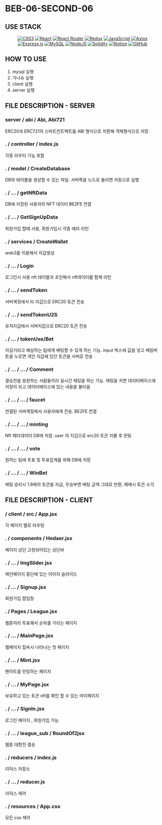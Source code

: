 # BEB-06-SECOND-06

## USE STACK
<div align="center">

  <a href="CSS3">![CSS3](https://img.shields.io/badge/css3-%231572B6.svg?style=for-the-badge&logo=css3&logoColor=white)</a>
  <a href="React">![React](https://img.shields.io/badge/react-%2320232a.svg?style=for-the-badge&logo=react&logoColor=%2361DAFB)</a>
  <a href="React Router">![React Router](https://img.shields.io/badge/React_Router-CA4245?style=for-the-badge&logo=react-router&logoColor=white)</a>
  <a href="Redux">![Redux](https://img.shields.io/badge/redux-%23593d88.svg?style=for-the-badge&logo=redux&logoColor=white)</a>
  <a href="JavaScript">![JavaScript](https://img.shields.io/badge/javascript-%23323330.svg?style=for-the-badge&logo=javascript&logoColor=%23F7DF1E)</a>
  <a href="Axios">![Axios](https://img.shields.io/badge/Axios-5A29E4.svg?style=for-the-badge&logo=Axios&logoColor=white)</a>
  <a href="Express.js">![Express.js](https://img.shields.io/badge/express.js-%23404d59.svg?style=for-the-badge&logo=express&logoColor=%2361DAFB)</a>
  <a href="MySQL">![MySQL](https://img.shields.io/badge/mysql-%2300f.svg?style=for-the-badge&logo=mysql&logoColor=white)</a>
  <a href="NodeJS">![NodeJS](https://img.shields.io/badge/node.js-6DA55F?style=for-the-badge&logo=node.js&logoColor=white)</a>
  <a href="Solidity">![Solidity](https://img.shields.io/badge/Solidity-%23363636.svg?style=for-the-badge&logo=solidity&logoColor=white)</a>
  <a href="Notion">![Notion](https://img.shields.io/badge/Notion-%23000000.svg?style=for-the-badge&logo=notion&logoColor=white)</a>
  <a href="GitHub">![GitHub](https://img.shields.io/badge/github-%23121011.svg?style=for-the-badge&logo=github&logoColor=white)</a>

</div>

## HOW TO USE

1. mysql 실행
2. 가나슈 실행
3. client 실행
4. server 실행

## FILE DESCRIPTION - SERVER

### server / abi / Abi, Abi721
ERC20과 ERC721의 스마트컨트랙트를 ABI 형식으로 치환해 객체형식으로 저장

### . / controller / index.js
각종 라우터 기능 포함

### . / model / CreateDatabase
DB와 테이블을 생성할 수 있는 파일. 서버쪽을 노드로 돌리면 자동으로 실행

### . / ... / getNftData
DB에 저장된 사용자의 NFT 데이터 BE2FE 연결

### . / ... / GetSignUpData 
회원가입 할때 사용, 회원가입시 각종 에러 리턴

### . / services / CreateWallet
web3를 이용해서 지갑생성

### . / ... / Login
로그인시 사용 nft 테이블과 조인해서 nft데이터를 함께 리턴 

### . / ... / sendToken
서버계정에서 타 지갑으로 ERC20 토큰 전송

### . / ... / sendTokenU2S
유저지갑에서 서버지갑으로 ERC20 토큰 전송

### . / ... / tokenUse/Bet
이길거라고 예상하는 팀에게 배팅할 수 있게 하는 기능. input 박스에 값을 넣고 배팅버튼을 누르면 개인 지갑에 있던 토큰을 서버로 전송

### . / ... / ... / Comment 
결승전을 응원하는 사람들끼리 실시간 채팅을 하는 기능. 채팅을 치면 데이터베이스에 저장이 되고 데이터베이스에 있는 내용을 불러옴

### . / ... / ... / faucet
연결된 서버계정에서 사용자에게 전송. BE2FE 연결

### . / ... / ... / minting
Nft 메타데이터 DB에 저장. user 의 지갑으로 erc20 토큰 지불 후 민팅

### . / ... / ... / vote
원하는 팀에 투표 및 투표집계를 위해 DB에 저장

### . / ... / ... / WinBet
배팅 승리시 1.8배의 토큰을 지급, 무승부면 배팅 금액 그대로 반환, 패배시 토큰 소각 

## FILE DESCRIPTION - CLIENT

### / client / src / App.jsx
각 페이지 별로 라우팅

### . / components / Hedaer.jsx
페이지 상단 고정되어있는 상단바

### . / ... / ImgSlider.jsx
메인페이지 중단에 있는 이미지 슬라이드

### . / ... / Signup.jsx
회원가입 팝업창

### . / Pages / League.jsx
웹툰끼리 투표해서 순위를 가리는 페이지 

### . / ... / MainPage.jsx
웹페이지 접속시 나타나는 첫 페이지 

### . / ... / Mint.jsx
팬아트를 민팅하는 페이지 

### . / ... / MyPage.jsx
보유하고 있는 토큰 nft를 확인 할 수 있는 마이페이지

### . / ... / SignIn.jsx
로그인 페이지 , 회원가입 가능 

### . / ... / league_sub / RoundOf2jsx
웹툰 대항전 결승

### . / reducers / index.js
리덕스 저장소

### . / ... / reducer.js
리덕스 제어 

### . / resources / App.css
모든 css 제어 



